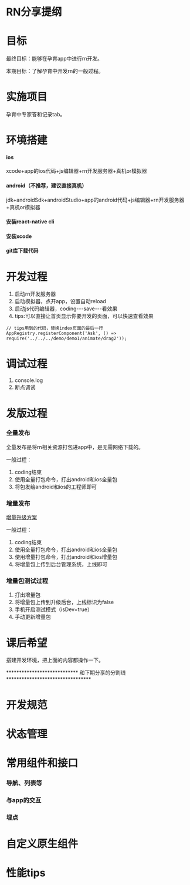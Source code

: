 # RN分享提纲

# 目标

最终目标：能够在孕育app中进行rn开发。

本期目标：了解孕育中开发rn的一般过程。

# 实施项目

孕育中专家答和记录tab。

# 环境搭建

#### ios

xcode+app的ios代码+js编辑器+rn开发服务器+真机or模拟器

#### android（不推荐，建议直接真机）

jdk+androidSdk+androidStudio+app的android代码+js编辑器+rn开发服务器+真机or模拟器

#### 安装react-native cli

#### 安装xcode

#### git库下载代码


# 开发过程

1. 启动rn开发服务器
2. 启动模拟器，点开app，设置自动reload
3. 启动js代码编辑器，coding---save---看效果
4. tips:可以直接让首页显示你要开发的页面，可以快速查看效果

```
// tips用到的代码，替换index页面的最后一行
AppRegistry.registerComponent('Ask', () => require('../../../demo/demo1/animate/drag2'));
```

# 调试过程

1. console.log
2. 断点调试


# 发版过程

### 全量发布

全量发布是将rn相关资源打包进app中，是无需网络下载的。

一般过程：

1. coding结束
2. 使用全量打包命令，打出android和ios全量包
3. 将包发给android和ios的工程师即可

### 增量发布

[增量升级方案](https://github.com/cnsnake11/blog/blob/master/ReactNative%E5%BC%80%E5%8F%91%E6%8C%87%E5%AF%BC/ReactNative%E5%A2%9E%E9%87%8F%E5%8D%87%E7%BA%A7%E6%96%B9%E6%A1%88.md)

一般过程：

1. coding结束
2. 使用全量打包命令，打出android和ios全量包
3. 使用增量打包命令，打出android和ios增量包
4. 将增量包上传到后台管理系统，上线即可

### 增量包测试过程

1. 打出增量包
2. 将增量包上传到升级后台，上线标识为false
3. 手机开启测试模式（isDev=true）
4. 手动更新增量包

# 课后希望

搭建开发环境，把上面的内容都操作一下。



****************************  和下期分享的分割线  *********************************

# 开发规范

# 状态管理

# 常用组件和接口

### 导航、列表等

### 与app的交互

### 埋点

# 自定义原生组件

# 性能tips


